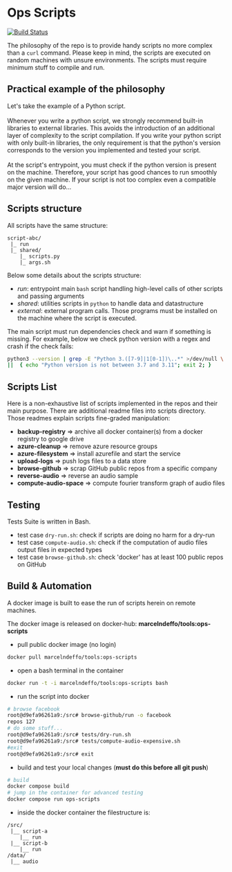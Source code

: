 # Ops Scripts
[![Build Status](https://img.shields.io/github/actions/workflow/status/docker/buildx/build.yml?branch=master&label=build&logo=github&style=flat-square)](https://github.com/MarcelNasser/ops-script/actions?query=workflow%3Abuild)

The philosophy of the repo is to provide handy scripts no more complex than a `curl` command. Please keep in mind, the scripts are executed on random machines with unsure environments.
The scripts must require minimum stuff to compile and run. 

## Practical example of the philosophy
Let's take the example of a Python script.<br><br>
Whenever you write a python script, we strongly recommend built-in libraries to external libraries. This avoids the introduction of an additional layer of complexity to the script compilation. 
If you write your python script with only built-in libraries, the only requirement is that the python's version corresponds to the version you implemented and tested your script.<br><br> 
At the script's entrypoint, you must check if the python version is present on the machine. Therefore, your script has good chances to run smoothly on the given machine. If your script is not too complex even a compatible major version will do...

## Scripts structure 
All scripts have the same structure:
````
script-abc/
 |_ run
 |_ shared/ 
    |_ scripts.py
    |_ args.sh
````

Below some details about the scripts structure:
- *run*: entrypoint main `bash` script handling high-level calls of other scripts and passing arguments
- *shared*: utilities scripts in `python` to handle data and datastructure
- *external*: external program calls. Those programs must be installed on the machine where the script is executed. 

The main script must run dependencies check and warn if something is missing. For example, below we check python version with a regex and crash if the check fails:
````bash
python3 --version | grep -E "Python 3.([7-9]|1[0-1])\..*" >/dev/null \
||  { echo "Python version is not between 3.7 and 3.11"; exit 2; }
````

## Scripts List 
Here is a non-exhaustive list of scripts implemented in the repos and their main purpose. 
There are additional readme files into scripts directory. Those readmes explain scripts fine-graded manipulation:
- **backup-registry** => archive all docker container(s) from a docker registry to google drive
- **azure-cleanup** => remove azure resource groups
- **azure-filesystem** => install azurefile and start the service
- **upload-logs** => push logs files to a data store
- **browse-github** => scrap GitHub public repos from a specific company
- **reverse-audio** => reverse an audio sample
- **compute-audio-space** => compute fourier transform graph of audio files

## Testing
Tests Suite is written in Bash.
- test case `dry-run.sh`: check if scripts are doing no harm for a dry-run
- test case `compute-audio.sh`: check if the computation of audio files output files in expected types 
- test case `browse-github.sh`: check 'docker' has at least 100 public repos on GitHub

## Build & Automation
A docker image is built to ease the run of scripts herein on remote machines. 

The docker image is released on docker-hub: **marcelndeffo/tools:ops-scripts**

- pull public docker image (no login)
````bash
docker pull marcelndeffo/tools:ops-scripts
````
- open a bash terminal in the container
````bash
docker run -t -i marcelndeffo/tools:ops-scripts bash
````
- run the script into docker
````bash
# browse facebook
root@d9efa96261a9:/src# browse-github/run -o facebook
repos 127
# do some stuff...
root@d9efa96261a9:/src# tests/dry-run.sh
root@d9efa96261a9:/src# tests/compute-audio-expensive.sh
#exit
root@d9efa96261a9:/src# exit
````
- build and test your local changes (**must do this before all git push**)
````bash
# build
docker compose build
# jump in the container for advanced testing
docker compose run ops-scripts
````

- inside the docker container the filestructure is:
````
/src/
 |__ script-a
    |__ run
 |__ script-b
    |__ run
/data/
 |__ audio
````